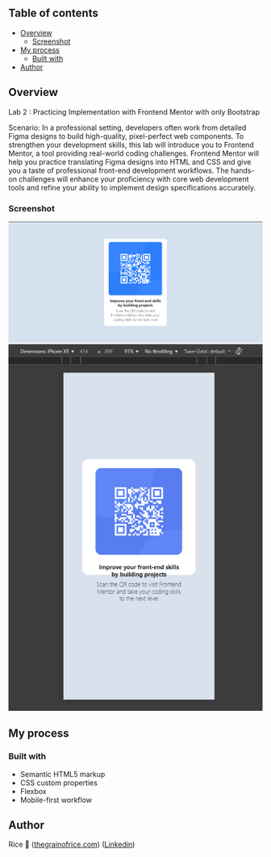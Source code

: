 

## Table of contents

- [Overview](#overview)
  - [Screenshot](#screenshot)
- [My process](#my-process)
  - [Built with](#built-with)
- [Author](#author)


## Overview

Lab 2 : Practicing Implementation with Frontend Mentor with only Bootstrap

Scenario:
 In a professional setting, developers often work from detailed Figma designs to build high-quality, pixel-perfect web components. To strengthen your development skills, this lab will introduce you to Frontend Mentor, a tool providing real-world coding challenges. Frontend Mentor will help you practice translating Figma designs into HTML and CSS and give you a taste of professional front-end development workflows. The hands-on challenges will enhance your proficiency with core web development tools and refine your ability to implement design specifications accurately.


### Screenshot
![alt text](image-1.png)
![alt text](image-2.png)



## My process

### Built with

- Semantic HTML5 markup
- CSS custom properties
- Flexbox
- Mobile-first workflow



## Author

 Rice 🍚 
 ([thegrainofrice.com](https://www.thegrainofrice.com/))
 ([Linkedin](https://www.linkedin.com/in/patrice-maxwell))


